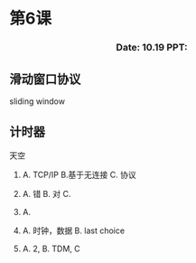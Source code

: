 # 第6课

<center><h3>Date: 10.19 PPT: </h3></center>

## 滑动窗口协议 

sliding window

## 计时器

天空

1. A. TCP/IP B.基于无连接 C. 协议

2. A. 错 B. 对 C. 

3. A. 
4. A. 时钟，数据 B. last choice
5. A. 2,  B. TDM, C





